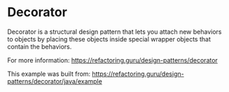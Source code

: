 # Decorator

Decorator is a structural design pattern that lets you attach new behaviors to objects by placing these objects inside special wrapper objects that contain the behaviors.

For more information: https://refactoring.guru/design-patterns/decorator

This example was built from: https://refactoring.guru/design-patterns/decorator/java/example